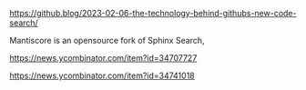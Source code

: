 https://github.blog/2023-02-06-the-technology-behind-githubs-new-code-search/

Mantiscore is an opensource fork of Sphinx Search,

https://news.ycombinator.com/item?id=34707727

https://news.ycombinator.com/item?id=34741018
